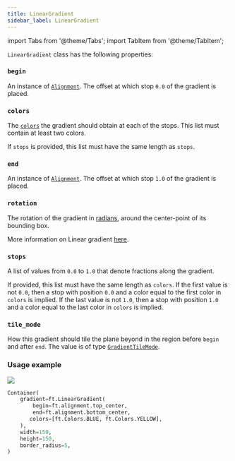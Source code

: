 ```yaml
---
title: LinearGradient
sidebar_label: LinearGradient
---
```

import Tabs from '@theme/Tabs';
import TabItem from '@theme/TabItem';

`LinearGradient` class has the following properties:

### `begin`

An instance of [`Alignment`](/docs/reference/types/alignment). The offset at which stop `0.0` of the gradient is placed.

### `colors`

The [`colors`](/docs/reference/colors) the gradient should obtain at each of the stops. This list must contain at least two colors.

If `stops` is provided, this list must have the same length as `stops`.

### `end`

An instance of [`Alignment`](/docs/reference/types/alignment). The offset at which stop `1.0` of the gradient is placed.

### `rotation`

The rotation of the gradient in [radians](https://en.wikipedia.org/wiki/Radian), around the center-point of its bounding box.

More information on Linear gradient [here](https://api.flutter.dev/flutter/painting/LinearGradient-class.html).

### `stops`

A list of values from `0.0` to `1.0` that denote fractions along the gradient. 

If provided, this list must have the same length as `colors`. If the first value is not `0.0`, then a stop with position `0.0` and a color equal to the first color in `colors` is implied. If the last value is not `1.0`, then a stop with position `1.0` and a color equal to the last color in `colors` is implied.

### `tile_mode`

How this gradient should tile the plane beyond in the region before `begin` and after `end`. The value is of type [`GradientTileMode`](/docs/reference/types/gradienttilemode).


### Usage example

<img src="/img/docs/controls/container/linear-gradient.png" className="screenshot-20" />

```python
Container(
    gradient=ft.LinearGradient(
        begin=ft.alignment.top_center,
        end=ft.alignment.bottom_center,
       colors=[ft.Colors.BLUE, ft.Colors.YELLOW],
    ),
    width=150,
    height=150,
    border_radius=5,
)
```
